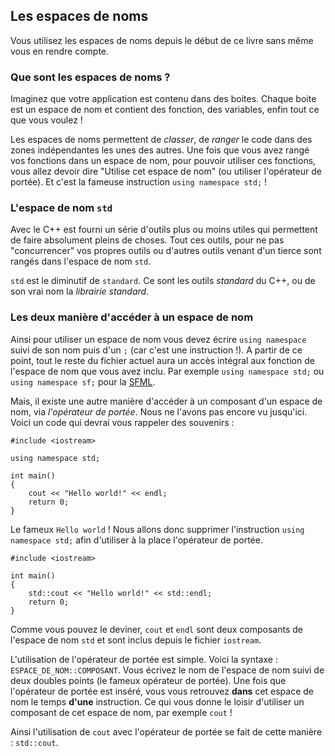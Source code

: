 ## Les espaces de noms

Vous utilisez les espaces de noms depuis le début de ce livre sans même vous
en rendre compte.

### Que sont les espaces de noms ?

Imaginez que votre application est contenu dans des boites. Chaque boite est
un espace de nom et contient des fonction, des variables, enfin tout ce que vous
voulez !

Les espaces de noms permettent de *classer*, de *ranger* le code dans des zones
indépendantes les unes des autres. Une fois que vous avez rangé vos fonctions
dans un espace de nom, pour pouvoir utiliser ces fonctions, vous allez devoir
dire "Utilise cet espace de nom" (ou utiliser l'opérateur de portée). Et c'est 
la fameuse instruction ```using namespace std;``` !

### L'espace de nom ```std```

Avec le C++ est fourni un série d'outils plus ou moins utiles qui permettent de
faire absolument pleins de choses. Tout ces outils, pour ne pas "concurrencer"
vos propres outils ou d'autres outils venant d'un tierce sont rangés dans
l'espace de nom ```std```.

```std``` est le diminutif de ```standard```. Ce sont les outils *standard* du
C++, ou de son vrai nom la *librairie standard*.

### Les deux manière d'accéder à un espace de nom

Ainsi pour utiliser un espace de nom vous devez écrire ```using namespace```
suivi de son nom puis d'un ```;``` (car c'est une instruction !). A partir de
ce point, tout le reste du fichier actuel aura un accès intégral aux fonction
de l'espace de nom que vous avez inclu. Par exemple ```using namespace std;```
ou ```using namespace sf;``` pour la [SFML](http://www.sfml-dev.org/index-fr.php).

Mais, il existe une autre manière d'accéder à un composant d'un espace de nom,
via *l'opérateur de portée*. Nous ne l'avons pas encore vu jusqu'ici. Voici un
code qui devrai vous rappeler des souvenirs : 

    #include <iostream>
    
    using namespace std;
    
    int main()
    {
        cout << "Hello world!" << endl;
        return 0;
    }

Le fameux ```Hello world``` ! Nous allons donc supprimer l'instruction
```using namespace std;``` afin d'utiliser à la place l'opérateur de portée.

    #include <iostream>
    
    int main()
    {
        std::cout << "Hello world!" << std::endl;
        return 0;
    }

Comme vous pouvez le deviner, ```cout``` et ```endl``` sont deux composants de
l'espace de nom ```std``` et sont inclus depuis le fichier ```iostream```.

L'utilisation de l'opérateur de portée est simple. Voici la syntaxe :
```ESPACE_DE_NOM::COMPOSANT```. Vous écrivez le nom de l'espace de nom suivi de
deux doubles points (le fameux opérateur de portée). Une fois que l'opérateur de
portée est inséré, vous vous retrouvez **dans** cet espace de nom le temps
**d'une** instruction. Ce qui vous donne le loisir d'utiliser un composant de cet
espace de nom, par exemple ```cout``` !

Ainsi l'utilisation de ```cout``` avec l'opérateur de portée se fait de cette
manière : ```std::cout```.